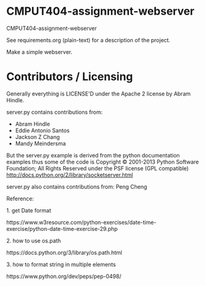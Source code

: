 CMPUT404-assignment-webserver
=============================

CMPUT404-assignment-webserver

See requirements.org (plain-text) for a description of the project.

Make a simple webserver.

Contributors / Licensing
========================

Generally everything is LICENSE'D under the Apache 2 license by Abram Hindle.

server.py contains contributions from:

* Abram Hindle
* Eddie Antonio Santos
* Jackson Z Chang
* Mandy Meindersma 

But the server.py example is derived from the python documentation
examples thus some of the code is Copyright © 2001-2013 Python
Software Foundation; All Rights Reserved under the PSF license (GPL
compatible) http://docs.python.org/2/library/socketserver.html

server.py also contains contributions from:
Peng Cheng

Reference:
<p>1. get Date format</p>
https://www.w3resource.com/python-exercises/date-time-exercise/python-date-time-exercise-29.php
<p>2. how to use os.path</p>
https://docs.python.org/3/library/os.path.html
<p>3. how to format string in multiple elements</p>
https://www.python.org/dev/peps/pep-0498/
